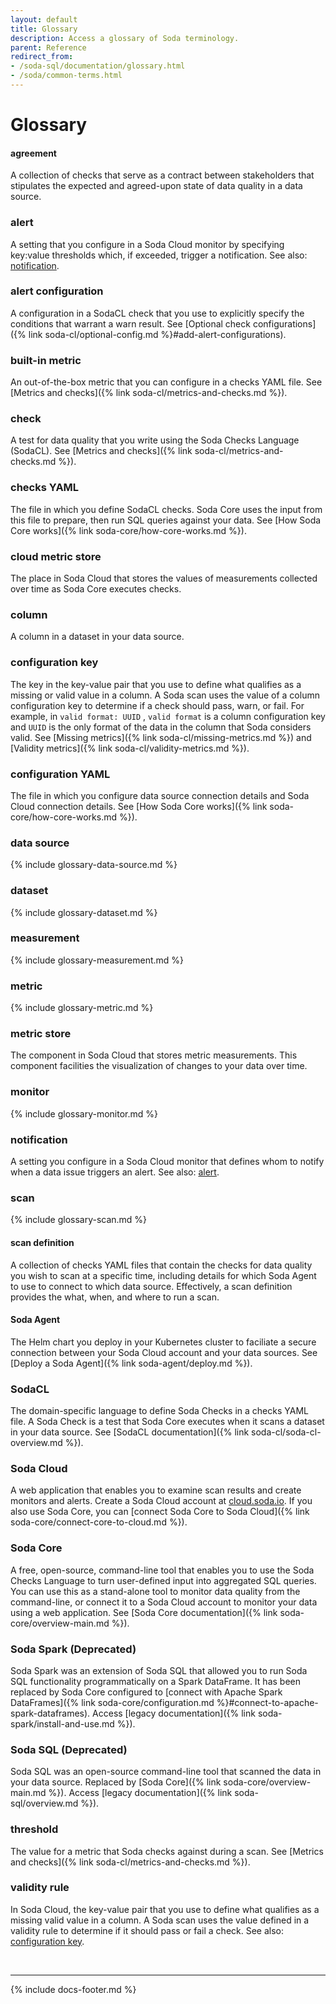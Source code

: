 ```yaml
---
layout: default
title: Glossary
description: Access a glossary of Soda terminology. 
parent: Reference
redirect_from: 
- /soda-sql/documentation/glossary.html
- /soda/common-terms.html
---
```


# Glossary
<!--This glossary contains Soda-specific terms only. Do not define industry terminology such as "SQL" or "query".-->

#### agreement
A collection of checks that serve as a contract between stakeholders that stipulates the expected and agreed-upon state of data quality in a data source. 

### alert
A setting that you configure in a Soda Cloud monitor by specifying key:value thresholds which, if exceeded, trigger a notification. See also: [notification](#notification).

### alert configuration 
A configuration in a SodaCL check that you use to explicitly specify the conditions that warrant a warn result. See [Optional check configurations]({% link soda-cl/optional-config.md %}#add-alert-configurations).

### built-in metric
An out-of-the-box metric that you can configure in a checks YAML file. See [Metrics and checks]({% link soda-cl/metrics-and-checks.md %}).

### check 
A test for data quality that you write using the Soda Checks Language (SodaCL). See [Metrics and checks]({% link soda-cl/metrics-and-checks.md %}).

### checks YAML 
The file in which you define SodaCL checks. Soda Core uses the input from this file to prepare, then run SQL queries against your data. See [How Soda Core works]({% link soda-core/how-core-works.md %}).

### cloud metric store
The place in Soda Cloud that stores the values of measurements collected over time as Soda Core executes checks.  

### column
A column in a dataset in your data source.

### configuration key
The key in the key-value pair that you use to define what qualifies as a missing or valid value in a column. A Soda scan uses the value of a column configuration key to determine if a check should pass, warn, or fail. For example, in `valid format: UUID` , `valid format` is a column configuration key and `UUID` is the only format of the data in the column that Soda considers valid. See [Missing metrics]({% link soda-cl/missing-metrics.md %}) and [Validity metrics]({% link soda-cl/validity-metrics.md %}).

### configuration YAML 
The file in which you configure data source connection details and Soda Cloud connection details. See [How Soda Core works]({% link soda-core/how-core-works.md %}).

### data source
{% include glossary-data-source.md %}

### dataset
{% include glossary-dataset.md %}

### measurement
{% include glossary-measurement.md %}

### metric
{% include glossary-metric.md %}

### metric store
The component in Soda Cloud that stores metric measurements. This component facilities the visualization of changes to your data over time.

### monitor
{% include glossary-monitor.md %}

### notification
A setting you configure in a Soda Cloud monitor that defines whom to notify when a data issue triggers an alert. See also: [alert](#alert).

### scan
{% include glossary-scan.md %}

#### scan definition
A collection of checks YAML files that contain the checks for data quality you wish to scan at a specific time, including details for which Soda Agent to use to connect to which data source. Effectively, a scan definition provides the what, when, and where to run a scan.

#### Soda Agent
The Helm chart you deploy in your Kubernetes cluster to faciliate a secure connection between your Soda Cloud account and your data sources. See [Deploy a Soda Agent]({% link soda-agent/deploy.md %}).

### SodaCL 
The domain-specific language to define Soda Checks in a checks YAML file. A Soda Check is a test that Soda Core executes when it scans a dataset in your data source. See [SodaCL documentation]({% link soda-cl/soda-cl-overview.md %}).

### Soda Cloud
A web application that enables you to examine scan results and create monitors and alerts. Create a Soda Cloud account at [cloud.soda.io](https://cloud.soda.io/signup). If you also use Soda Core, you can [connect Soda Core to Soda Cloud]({% link soda-core/connect-core-to-cloud.md %}).

### Soda Core 
A free, open-source, command-line tool that enables you to use the Soda Checks Language to turn user-defined input into aggregated SQL queries. You can use this as a stand-alone tool to monitor data quality from the command-line, or connect it to a Soda Cloud account to monitor your data using a web application. See [Soda Core documentation]({% link soda-core/overview-main.md %}).

### Soda Spark (Deprecated)
Soda Spark was an extension of Soda SQL that allowed you to run Soda SQL functionality programmatically on a Spark DataFrame. It has been replaced by Soda Core configured to [connect with Apache Spark DataFrames]({% link soda-core/configuration.md %}#connect-to-apache-spark-dataframes). Access [legacy documentation]({% link soda-spark/install-and-use.md %}).

### Soda SQL (Deprecated)
Soda SQL was an open-source command-line tool that scanned the data in your data source. Replaced by [Soda Core]({% link soda-core/overview-main.md %}). Access [legacy documentation]({% link soda-sql/overview.md %}).

### threshold 
The value for a metric that Soda checks against during a scan. See [Metrics and checks]({% link soda-cl/metrics-and-checks.md %}).

### validity rule
In Soda Cloud, the key-value pair that you use to define what qualifies as a missing valid value in a column. A Soda scan uses the value defined in a validity rule to determine if it should pass or fail a check. See also: [configuration key](#configuration-key).

<br />

---
{% include docs-footer.md %}